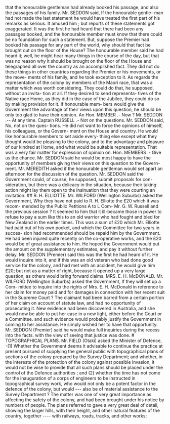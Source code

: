 that the honourable gentleman had already booked his passage, and also the passages of his family. Mr. SEDDON said, If the honourable gentle- man had not made the last statement he would have treated the first part of his remarks as serious. It amused him ; but reports of these statements got exaggerated. It was the first he had heard that there had been any passages booked, and the honourable member must know that there could be no foundation for such a statement. But, suppose the Premier had booked his passage for any part of the world, why should that fact be brought out on the floor of the House? The honourable member said he had heard it; well, he might hear many things in the course of the day, but that was no reason why it should be brought on the floor of the House and telegraphed all over the country as an accomplished fact. They did not do these things in other countries regarding the Premier or his movements, or the move- ments of his family, and he took exception to it. As regards the representation of the colony by members of the Maori race, that was a matter which was worth considering. They could do that, he supposed, without an invita- tion at all. If they desired to send representa- tives of the Native race Home, as they did in the case of the Jubilee, they could do so by making provision for it. If honourable mem- bers would give the Government the advantage of their views upon this question, he should be only too glad to have their opinion. An Hon. MEMBER .- Now ? Mr. SEDDON .-- At any time. Captain RUSSELL .- Not on the questions. Mr. SEDDON said, No, not on the ques- tions. He did not want to force the opinions of himself, his colleagues, or the Govern- ment on the House and country. He would like honourable members to set aside every- thing else except what they thought would be pleasing to the colony, and to the advantage and pleasure of our kindred at Home, and what would be suitable representation. That was a very fair matter for expression of opinion on. Hon. MEMBERS .- Give us the chance. Mr. SEDDON said he would be most happy to have the opportunity of members giving their views on this question to the Govern- ment. Mr. MEREDITH asked if the honourable gentleman would set apart an afternoon for the discussion of the question. Mr. SEDDON said the Government could, of course, he supposed, submit proposals for con- sideration, but there was a delicacy in the situation, because their taking action might lay them open to the insinuation that they were courting an invitation. ## R. H. ELLIOTTE. Mr. WILFORD (Wellington Suburbs) asked the Government, Why they have not paid to R. H. Elliotte the £20 which it was recom- mended by the Public Petitions A to L Com- Mr. G. W. Russell and the previous session ? It seemed to him that it ill-became those in power to refuse to pay a sum like this to an old warrior who had fought and bled for New Zealand in the earlier times. This was a sum of £20 which Mr. Elliotte had paid out of his own pocket, and which the Committee for two years in succes- sion had recommended should be repaid him by the Government. He had been injured quite recently on the co-operative works, and the £20 would be of great assistance to him. He hoped the Government would put the amount on the supplementary estimates, and pay it without further delay. Mr. SEDDON (Premier) said this was the first he had heard of it. He would inquire into it, and if this was an old veteran who bad done good service for the colony, and had met with an accident, he would give him £20; but not as a matter of right, because it opened up a very large question, as others would bring forward claims. MRS. E. H. McDONALD. Mr. WILFORD (Wellington Suburbs) asked the Government, If they will set up a Com- mittee to inquire into the rights of Mrs. E. H. McDonald in reference to her claim for money paid and for damages in connection with her recent suit in the Supreme Court ? The claimant had been barred from a certain portion of her claim on account of statute law, and had no opportunity of prosecuting it. New evidence had been discovered in Australia, and she would now be able to put her case in a new light, either before the Court or a Committee. and such evidence would probably justify the Government in coming to her assistance. He simply wished her to have that opportunity. Mr. SEDDON (Premier) said he would make full inquiries during the recess into the facts. with the view of seeing that justice was done. # TOPOGRAPHICAL PLANS. Mr. FIELD (Otaki) asked the Minister of Defence, -(1) Whether the Government deems it advisable to continue the practice at present pursued of supplying the general public with topographical plans of sections of the colony prepared by the Survey Department; and whether, in the interests of the protection of the colony against possible invasion, it would not be wise to provide that all such plans should be placed under the control of the Defence authorities ; and (2) whether the time has not come for the inauguration of a corps of engineers to be instructed in topographical survey work, who would not only be a potent factor in the defence of the colony, but would \--- also be of material assistance to the Survey Department ? The matter was one of very great importance as affecting the safety of the colony, and had been brought under his notice by numbers of people. The plans referred to gave a very great deal of detail, showing the larger hills, with their height, and other natural features of the country, together \---- with railways, roads, tracks, and other works; 